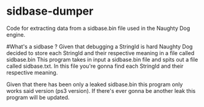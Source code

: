 # sidbase-dumper
Code for extracting data from a sidbase.bin file used in the Naughty Dog engine.

#What's a sidbase ?
Given that debugging a StringId is hard Naughty Dog decided to store each StringId and their respective meaning in a file called sidbase.bin
This program takes in input a sidbase.bin file and spits out a file called sidbase.txt. In this file you're gonna find each StringId and their respective meaning.

Given that there has been only a leaked sidbase.bin this program only works said version (ps3 version). 
If there's ever gonna be another leak this program will be updated. 